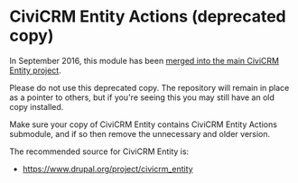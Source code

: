 # CiviCRM Entity Actions (deprecated copy)

In September 2016, this module has been [merged into the main CiviCRM Entity project](https://www.drupal.org/node/2805003).

Please do not use this deprecated copy. The repository will remain in place as a pointer to others, but if you're seeing this you may still have an old copy installed.

Make sure your copy of CiviCRM Entity contains CiviCRM Entity Actions submodule, and if so then remove the unnecessary and older version.

The recommended source for CiviCRM Entity is:

* https://www.drupal.org/project/civicrm_entity
